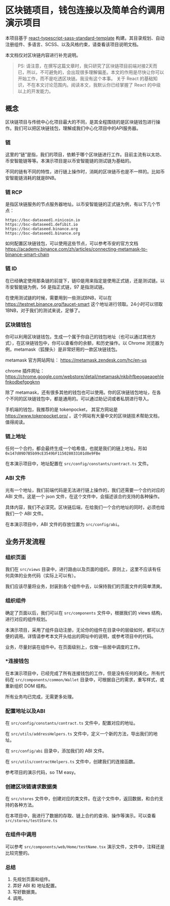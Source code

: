 # 区块链项目，钱包连接以及简单合约调用演示项目

本项目基于 [react-typescript-sass-standard-template](https://github.com/fengcms/react-typescript-sass-standard-template) 构建。其目录规划、自动注册组件、多语言、SCSS、以及风格约束，请查看该项目说明文档。

本文档仅对区块链内容进行补充说明。

> PS: 请注意，在撰写这篇文章时，我只研究了区块链项目前端对接2天而已，所以，不可避免的，会出现很多理解偏差。本文的作用是尽快让你可以开始工作，而不是吃透区块链。我没有这个本事。
> 关于 React 的基础知识，不在本文讨论范围内。阅读本文，我默认你已经掌握了 React 的中级以上的开发能力。

## 概念

区块链项目与传统中心化项目最大的不同，是其全程围绕的是区块链钱包进行操作。我们可以把区块链钱包，理解成我们中心化项目中的API服务器。

### 链

这里的“链”是指，我们的项目，依赖于哪个区块链进行工作。目前主流有以太坊、币安智能链等等。本演示项目是以币安智能链的测试链为基础的。

不同的链有不同的特性，进行链上操作时，消耗的区块链币也是不一样的。比如币安智能链消耗的就是BNB。

### 链 RCP

是指区块链服务的节点服务器地址。以币安智能链的正式链为例，有以下几个节点：

```
https://bsc-dataseed1.ninicoin.io
https://bsc-dataseed1.defibit.io
https://bsc-dataseed.binance.org
https://bsc-dataseed1.binance.org
```

如何配置区块链钱包，可以使用这些节点，可以参考币安的官方文档 https://academy.binance.com/zh/articles/connecting-metamask-to-binance-smart-chain

### 链 ID

在已经确定使用那条链的前提下，链ID是用来指定是使用正式链，还是测试链。以币安智能链为例，56 是指正式链，97 是指测试链。

在使用测试链的时候，需要用到一些测试BNB，可以在 https://testnet.binance.org/faucet-smart 这个地址进行领取。24小时可以领取1BNB，对于我们的测试来说，足够了。

### 区块链钱包

你可以利用区块链钱包，生成一个属于你自己的钱包地址（也可以通过其他方式），在区块链钱包中，你可以查看你的余额，和历史操作。以 Chrome 浏览器为例，metamask（狐狸头）是非常好用的一款区块链钱包。

metamask 官方网站网址： https://metamask.zendesk.com/hc/en-us

chrome 插件网址：https://chrome.google.com/webstore/detail/metamask/nkbihfbeogaeaoehlefnkodbefgpgknn

除了 metamask，还有很多其他的钱包也可以使用。你的区块链钱包地址，在各个不同的区块链钱包中，都是通用的。可以通过助记词或者私钥进行导入。

手机端的钱包，我推荐的是 tokenpocket， 其官方网站是 https://www.tokenpocket.pro/ 。这个网站有大量中文的区块链技术帮助文档，值得阅读。

### 链上地址

任何一个合约，都会最终生成一个哈希值，也就是我们的链上地址。形如 `0x147d09D7B5b99cE3549bF115028033101d8e9FBe`

在本演示项目中，地址配置在 `src/config/constants/contract.ts` 文件。

### ABI 文件

光有一个地址，我们前端代码是无法进行链上操作的，我们还需要一个合约对应的 ABI 文件。这是一个 json 文件，在这个文件中，会描述该合约支持的各种操作。

具体内容，我们不必深究。区块链后端，在给我们一个合约地址的同时，必须也给我们一个 ABI 文件。

在本演示项目中，ABI 文件的存放位置为 `src/config/abi`。

## 业务开发流程

### 组织页面

我们在 `src/views` 目录中，进行路由以及页面的组织。原则上，这里不应该有任何具体的业务代码（实际上可以有）。

我们应该尽量将业务，封装到各个组件中去，以保持我们的页面文件的简单清爽。

### 组织组件

确定了页面以后，我们可以在 `src/components` 文件中，根据我们的 views 结构，进行对应的组件规划。

本演示项目，采用了组件自动注册，无论你的组件在目录中的层级如何，都可以方便的调用。详情请参考本文开头给出的网址中的说明，或参考项目中的代码。

业务，尽量封装在组件中。在页面级别上，仅做一些居中调度的工作。

### *连接钱包

在本演示项目中，已经完成了所有连接钱包的工作，但是没有任何的美化。所有代码在 `src/components/common/Wallet` 目录中，可根据自己的需求，重写样式，或重新组织 DOM 结构。

所有业务均已完成，无需更多处理。

### 配置地址以及ABI

在 `src/config/constants/contract.ts` 文件中，配置对应的地址。

在 `src/utils/addressHelpers.ts` 文件中，定义一个新的方法，导出我们的地址。

在 `src/config/abi` 目录中，添加我们的 ABI 文件。

在 `src/utils/contractHelpers.ts` 文件中，创建我们的连接函数。

参考项目的演示代码，so TM easy。

### 创建区块链请求数据类

在 `src/stores` 文件中，创建对应的类文件。在这个文件中，返回数据，和合约支持的各种方法。

在本项目中，我进行了数据的存取、链上合约的查询、操作等演示。可以查看 `src/stores/testStore.ts`

### 在组件中调用

可以参考 `src/components/web/Home/testName.tsx` 演示文件，文件中，注释还是比较完整的。

### 总结

1. 先规划页面和组件。
2. 弄好 ABI 和 地址配置。
3. 写好数据类。
4. 调用。
